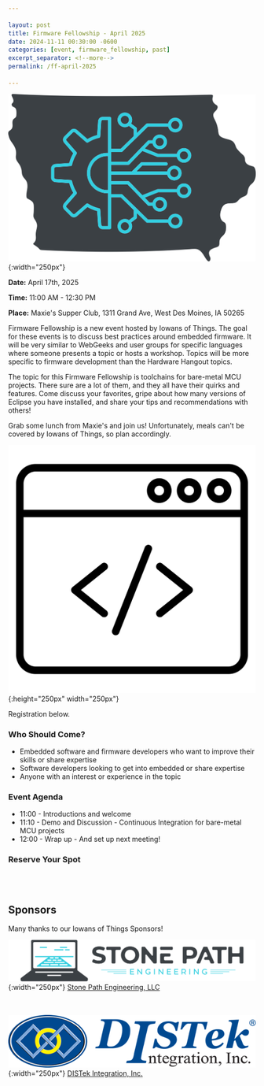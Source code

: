 ```yaml
---

layout: post
title: Firmware Fellowship - April 2025
date: 2024-11-11 00:30:00 -0600
categories: [event, firmware_fellowship, past]
excerpt_separator: <!--more-->
permalink: /ff-april-2025

---
```


![Logo](/assets/images/iowans_of_things.png){:width="250px"}

**Date:**  April 17th, 2025

**Time:**  11:00 AM - 12:30 PM

**Place:** Maxie's Supper Club, 1311 Grand Ave, West Des Moines, IA 50265

Firmware Fellowship is a new event hosted by Iowans of Things. The goal for these events is to discuss best practices around embedded firmware. It will be very similar to WebGeeks and user groups for specific languages where someone presents a topic or hosts a workshop. Topics will be more specific to firmware development than the Hardware Hangout topics. 

The topic for this Firmware Fellowship is toolchains for bare-metal MCU projects. There sure are a lot of them, and they all have their quirks and features. Come discuss your favorites, gripe about how many versions of Eclipse you have installed, and share your tips and recommendations with others!

Grab some lunch from Maxie's and join us! Unfortunately, meals can't be covered by Iowans of Things, so plan accordingly. 

![Icon](/assets/images/icon_firmware.png){:height="250px" width="250px"}

Registration below.

<!--more-->  
<!--the above "comment" tells the main page where to put the break-->

### Who Should Come?

- Embedded software and firmware developers who want to improve their skills or share expertise
- Software developers looking to get into embedded or share expertise
- Anyone with an interest or experience in the topic 

### Event Agenda

- 11:00 - Introductions and welcome
- 11:10 - Demo and Discussion - Continuous Integration for bare-metal MCU projects
- 12:00 - Wrap up - And set up next meeting!

### Reserve Your Spot

<script charset="utf-8" type="text/javascript" src="//js.hsforms.net/forms/embed/v2.js"></script>
<script>
  hbspt.forms.create({
    portalId: "48052701",
    formId: "1be5d0a5-f61b-446f-9ff3-848fc73e9786",
    region: "na1"
  });
</script>

<br /><br />

## Sponsors

Many thanks to our Iowans of Things Sponsors!

![SPE Logo](/assets/images/logo_stonepath_horiz.png){:width="250px"}
[Stone Path Engineering, LLC](https://stonepathengineering.com/)

<br /><br />
![DISTek Logo](/assets/images/DISTek_Logo.png){:width="250px"}
[DISTek Integration, Inc.](https://distek.com/)

